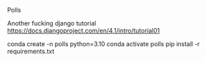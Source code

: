 Polls

Another fucking django tutorial
https://docs.djangoproject.com/en/4.1/intro/tutorial01


conda create -n polls python=3.10
conda activate polls
pip install -r requirements.txt
